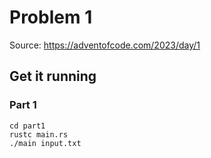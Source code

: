 # Problem 1

Source: https://adventofcode.com/2023/day/1

## Get it running

### Part 1

```shell
cd part1
rustc main.rs
./main input.txt
```

